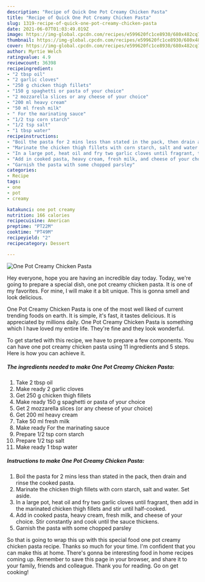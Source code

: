 ```yaml
---
description: "Recipe of Quick One Pot Creamy Chicken Pasta"
title: "Recipe of Quick One Pot Creamy Chicken Pasta"
slug: 1319-recipe-of-quick-one-pot-creamy-chicken-pasta
date: 2021-06-07T01:03:49.019Z
image: https://img-global.cpcdn.com/recipes/e599620fc1ce8930/680x482cq70/one-pot-creamy-chicken-pasta-recipe-main-photo.jpg
thumbnail: https://img-global.cpcdn.com/recipes/e599620fc1ce8930/680x482cq70/one-pot-creamy-chicken-pasta-recipe-main-photo.jpg
cover: https://img-global.cpcdn.com/recipes/e599620fc1ce8930/680x482cq70/one-pot-creamy-chicken-pasta-recipe-main-photo.jpg
author: Myrtie Welch
ratingvalue: 4.9
reviewcount: 36398
recipeingredient:
- "2 tbsp oil"
- "2 garlic cloves"
- "250 g chicken thigh fillets"
- "150 g spaghetti or pasta of your choice"
- "2 mozzarella slices or any cheese of your choice"
- "200 ml heavy cream"
- "50 ml fresh milk"
- " For the marinating sauce"
- "1/2 tsp corn starch"
- "1/2 tsp salt"
- "1 tbsp water"
recipeinstructions:
- "Boil the pasta for 2 mins less than stated in the pack, then drain and rinse the cooked pasta."
- "Marinate the chicken thigh fillets with corn starch, salt and water. Set aside."
- "In a large pot, heat oil and fry two garlic cloves until fragrant, then add in the marinated chicken thigh fillets and stir until half-cooked."
- "Add in cooked pasta, heavy cream, fresh milk, and cheese of your choice. Stir constantly and cook until the sauce thickens."
- "Garnish the pasta with some chopped parsley"
categories:
- Recipe
tags:
- one
- pot
- creamy

katakunci: one pot creamy 
nutrition: 166 calories
recipecuisine: American
preptime: "PT22M"
cooktime: "PT49M"
recipeyield: "2"
recipecategory: Dessert

---
```



![One Pot Creamy Chicken Pasta](https://img-global.cpcdn.com/recipes/e599620fc1ce8930/680x482cq70/one-pot-creamy-chicken-pasta-recipe-main-photo.jpg)

Hey everyone, hope you are having an incredible day today. Today, we're going to prepare a special dish, one pot creamy chicken pasta. It is one of my favorites. For mine, I will make it a bit unique. This is gonna smell and look delicious.



One Pot Creamy Chicken Pasta is one of the most well liked of current trending foods on earth. It is simple, it's fast, it tastes delicious. It is appreciated by millions daily. One Pot Creamy Chicken Pasta is something which I have loved my entire life. They're fine and they look wonderful.


To get started with this recipe, we have to prepare a few components. You can have one pot creamy chicken pasta using 11 ingredients and 5 steps. Here is how you can achieve it.

<!--inarticleads1-->

##### The ingredients needed to make One Pot Creamy Chicken Pasta:

1. Take 2 tbsp oil
1. Make ready 2 garlic cloves
1. Get 250 g chicken thigh fillets
1. Make ready 150 g spaghetti or pasta of your choice
1. Get 2 mozzarella slices (or any cheese of your choice)
1. Get 200 ml heavy cream
1. Take 50 ml fresh milk
1. Make ready  For the marinating sauce
1. Prepare 1/2 tsp corn starch
1. Prepare 1/2 tsp salt
1. Make ready 1 tbsp water




<!--inarticleads2-->

##### Instructions to make One Pot Creamy Chicken Pasta:

1. Boil the pasta for 2 mins less than stated in the pack, then drain and rinse the cooked pasta.
1. Marinate the chicken thigh fillets with corn starch, salt and water. Set aside.
1. In a large pot, heat oil and fry two garlic cloves until fragrant, then add in the marinated chicken thigh fillets and stir until half-cooked.
1. Add in cooked pasta, heavy cream, fresh milk, and cheese of your choice. Stir constantly and cook until the sauce thickens.
1. Garnish the pasta with some chopped parsley




So that is going to wrap this up with this special food one pot creamy chicken pasta recipe. Thanks so much for your time. I'm confident that you can make this at home. There's gonna be interesting food in home recipes coming up. Remember to save this page in your browser, and share it to your family, friends and colleague. Thank you for reading. Go on get cooking!
